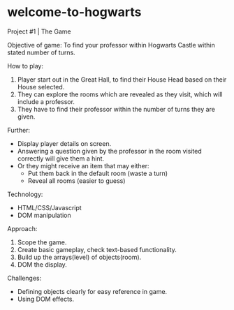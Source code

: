 # welcome-to-hogwarts
Project #1 | The Game

Objective of game:
 To find your professor within Hogwarts Castle within stated number of turns.

How to play:
1. Player start out in the Great Hall, to find their House Head based on their House selected.
2. They can explore the rooms which are revealed as they visit, which will include a professor.
3. They have to find their professor within the number of turns they are given.

Further:
- Display player details on screen.
- Answering a question given by the professor in the room visited correctly will give them a hint.
- Or they might receive an item that may either:
  * Put them back in the default room (waste a turn)
  * Reveal all rooms (easier to guess)

Technology:
- HTML/CSS/Javascript
- DOM manipulation

Approach:
1. Scope the game.
2. Create basic gameplay, check text-based functionality.
3. Build up the arrays(level) of objects(room).
4. DOM the display.

Challenges:
- Defining objects clearly for easy reference in game.
- Using DOM effects.

